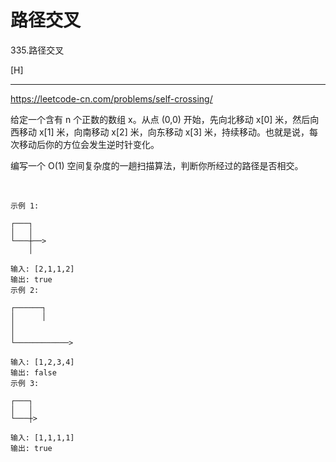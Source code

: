 # 路径交叉

335.路径交叉

[H]


---

https://leetcode-cn.com/problems/self-crossing/


给定一个含有 n 个正数的数组 x。从点 (0,0) 开始，先向北移动 x[0] 米，然后向西移动 x[1] 米，向南移动 x[2] 米，向东移动 x[3] 米，持续移动。也就是说，每次移动后你的方位会发生逆时针变化。   

编写一个 O(1) 空间复杂度的一趟扫描算法，判断你所经过的路径是否相交。  

 
```
示例 1:

┌───┐
│   │
└───┼──>
    │

输入: [2,1,1,2]
输出: true 
示例 2:

┌──────┐
│      │
│
│
└────────────>

输入: [1,2,3,4]
输出: false 
示例 3:

┌───┐
│   │
└───┼>

输入: [1,1,1,1]
输出: true 
```
